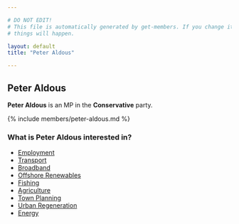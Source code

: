 ```yaml
---

# DO NOT EDIT!
# This file is automatically generated by get-members. If you change it, bad
# things will happen.

layout: default
title: "Peter Aldous"

---
```


## Peter Aldous

**Peter Aldous** is an MP in the **Conservative** party.

{% include members/peter-aldous.md %}

### What is Peter Aldous interested in?


* [Employment](/interests/employment.html)
* [Transport](/interests/transport.html)
* [Broadband](/interests/broadband.html)
* [Offshore Renewables](/interests/offshore-renewables.html)
* [Fishing](/interests/fishing.html)
* [Agriculture](/interests/agriculture.html)
* [Town Planning](/interests/town-planning.html)
* [Urban Regeneration](/interests/urban-regeneration.html)
* [Energy](/interests/energy.html)

